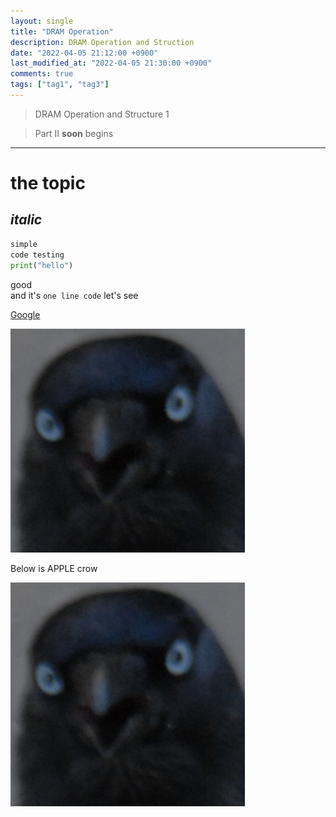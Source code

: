 ```yaml
---
layout: single
title: "DRAM Operation"
description: DRAM Operation and Struction
date: "2022-04-05 21:12:00 +0900"
last_modified_at: "2022-04-05 21:30:00 +0900"
comments: true
tags: ["tag1", "tag3"]
---
```

	

> DRAM Operation and Structure 1

> Part II __soon__ begins

---

# the topic

## _italic_

```python
simple
code testing
print("hello")
```


good <br>
and it's `one line code` let's see

[Google](https://google.com)

![come on crow~!](../assets/images/crow.png)

Below is APPLE crow

[![click on crow~!](../assets/images/crow.png)](https://apple.com)
